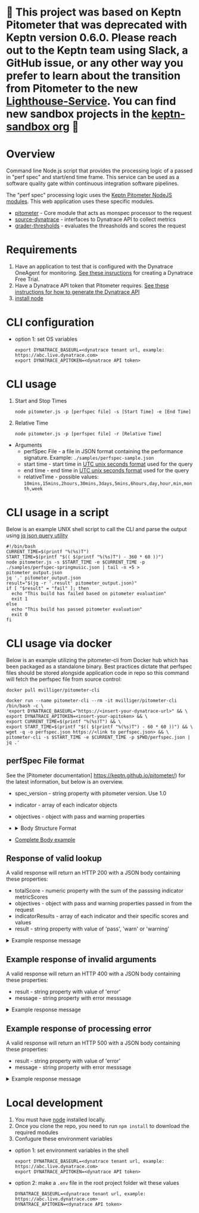 # :rotating_light: This project was based on Keptn Pitometer that was deprecated with Keptn version 0.6.0. Please reach out to the Keptn team using Slack, a GitHub issue, or any other way you prefer to learn about the transition from Pitometer to the new [Lighthouse-Service](https://github.com/keptn/keptn/tree/develop/lighthouse-service). You can find new sandbox projects in the [keptn-sandbox org](https://github.com/keptn-sandbox) :rotating_light:

# Overview

Command line Node.js script that provides the processing logic of a passed in "perf spec" and start/end time frame. This service can be used as a software quality gate within continuous integration software pipelines. 

The "perf spec" processing logic uses the [Keptn Pitometer NodeJS modules](https://github.com/keptn/pitometer). This web application uses these specific modules.
* [pitometer](https://github.com/pitometer/pitometer) - Core module that acts as monspec processor to the request
* [source-dynatrace](https://github.com/pitometer/source-dynatrace) - interfaces to Dynatrace API to collect metrics
* [grader-thresholds](https://github.com/pitometer/grader-thresholds) - evaluates the threasholds and scores the request

# Requirements

1. Have an application to test that is configured with the Dynatrace OneAgent for monitoring. [See these insructions](https://www.dynatrace.com/trial/) for creating a Dynatrace Free Trial.
1. Have a Dynatrace API token that Pitometer requires. [See these instructions for how to generate the Dynatrace API ](https://www.dynatrace.com/support/help/extend-dynatrace/dynatrace-api/basics/dynatrace-api-authentication/)
1. [install node](https://nodejs.org/en/download/package-manager/)

# CLI configuration

* option 1: set OS variables
    ```
    export DYNATRACE_BASEURL=<dynatrace tenant url, example: https://abc.live.dynatrace.com>
    export DYNATRACE_APITOKEN=<dynatrace API token>
    ```

# CLI usage
1. Start and Stop Times
    ```
    node pitometer.js -p [perfspec file] -s [Start Time] -e [End Time]
    ```

2. Relative Time
    ```
    node pitometer.js -p [perfspec file] -r [Relative Time]
    ```

* Arguments
  * perfSpec File - a file in JSON format containing the performance signature. Example: ```./samples/perfspec-sample.json```
  * start time - start time in [UTC unix seconds format](https://cloud.google.com/dataprep/docs/html/UNIXTIME-Function_57344718) used for the query
  * end time - end time in [UTC unix seconds format](https://cloud.google.com/dataprep/docs/html/UNIXTIME-Function_57344718) used for the query
  * relativeTime - possible values: ```10mins,15mins,2hours,30mins,3days,5mins,6hours,day,hour,min,month,week```

# CLI usage in a script

Below is an example UNIX shell script to call the CLI and parse the output using [jq json query utility](https://stedolan.github.io/jq/)

```
#!/bin/bash
CURRENT_TIME=$(printf "%(%s)T")
START_TIME=$(printf "$(( $(printf "%(%s)T") - 360 * 60 ))")
node pitometer.js -s $START_TIME -e $CURRENT_TIME -p ./samples/perfspec-springmusic.json | tail -n +5 > pitometer_output.json
jq '.' pitometer_output.json
result="$(jq -r '.result' pitometer_output.json)"
if [ "$result" = "fail" ]; then
  echo "This build has failed based on pitometer evaluation"
  exit 1
else
  echo "This build has passed pitometer evaluation"
  exit 0
fi
```
# CLI usage via docker

Below is an example utilizing the pitometer-cli from Docker hub which has been packaged as a standalone binary. Best practices dictate that perfspec files should be stored alongside application code in repo so this command will fetch the perfspec file from source control:

```
docker pull mvilliger/pitometer-cli

docker run --name pitometer-cli --rm -it mvilliger/pitometer-cli /bin/bash -c \
'export DYNATRACE_BASEURL="https://<insert-your-dynatrace-url>" && \
export DYNATRACE_APITOKEN=<insert-your-apitoken> && \
export CURRENT_TIME=$(printf "%(%s)T") && \
export START_TIME=$(printf "$(( $(printf "%(%s)T") - 60 * 60 ))") && \
wget -q -o perfspec.json https://<link to perfspec.json> && \
pitometer-cli -s $START_TIME -e $CURRENT_TIME -p $PWD/perfspec.json | jq .'
```

## perfSpec File format

See the [Pitometer documentation] https://keptn.github.io/pitometer/) for the latest information, but below is an overview.
* spec_version - string property with pitometer version.  Use 1.0
* indicator - array of each indicator objects
* objectives - object with pass and warning properties
* <details><summary>Body Structure Format</summary>

    ```
    {
        "spec_version": "1.0",
        "indicators": [ { <Indicator object 1> } ],
        "objectives": {
            "pass": 100,
            "warning": 50
        }
    }
    ```

    </details>

* [Complete Body example](samples/perfspec-sample.json)


## Response of valid lookup

A valid response will return an HTTP 200 with a JSON body containing these properties:
* totalScore - numeric property with the sum of the passsing indicator metricScores
* objectives - object with pass and warning properties passed in from the request
* indicatorResults - array of each indicator and their specific scores and values
* result - string property with value of 'pass', 'warn' or 'warning'

<details><summary>
Example response message
</summary>

```
{
    "totalScore": 60,
    "objectives": {
        "pass": 100,
        "warning": 50
    },
    "indicatorResults": [
        {
            "id": "P90_ResponseTime_Frontend",
            "violations": [
                {
                    "value": 5824401.800000001,
                    "key": "SERVICE-BAB018A09DA36B75",
                    "breach": "upper_critical",
                    "threshold": 4000000
                }
            ],
            "score": 20
        },
        {
            "id": "AVG_ResponseTime_Frontend",
            "violations": [
                {
                    "value": 2476689.888888889,
                    "key": "SERVICE-BAB018A09DA36B75",
                    "breach": "upper_warning",
                    "threshold": 2000000
                }
            ],
            "score": 40
        }
    ],
    "result": "warning"
}
```

</details>

## Example response of invalid arguments

A valid response will return an HTTP 400 with a JSON body containing these properties:
* result - string property with value of 'error'
* message - string property with error messsage

<details><summary>
Example response message
</summary>

```
{
  "result": "error",
  "message": "Missing timeStart. Please check your request body and try again."
}
```
</details>

## Example response of processing error

A valid response will return an HTTP 500 with a JSON body containing these properties:
* result - string property with value of 'error'
* message - string property with error messsage

<details><summary>
Example response message
</summary>

```
{
  "result": "error",
  "message": "The given timeseries id is not configured."
}
```
</details>

# Local development

1. You must have [node](https://nodejs.org/en/download/) installed locally.
1. Once you clone the repo, you need to run ```npm install``` to download the required modules
1. Confugure these environment variables
  * option 1: set environment variables in the shell
    ```
    export DYNATRACE_BASEURL=<dynatrace tenant url, example: https://abc.live.dynatrace.com>
    export DYNATRACE_APITOKEN=<dynatrace API token>
    ```
  * option 2: make a ```.env``` file in the root project folder wit these values
    ```
    DYNATRACE_BASEURL=<dynatrace tenant url, example: https://abc.live.dynatrace.com> 
    DYNATRACE_APITOKEN=<dynatrace API token>
    ```
